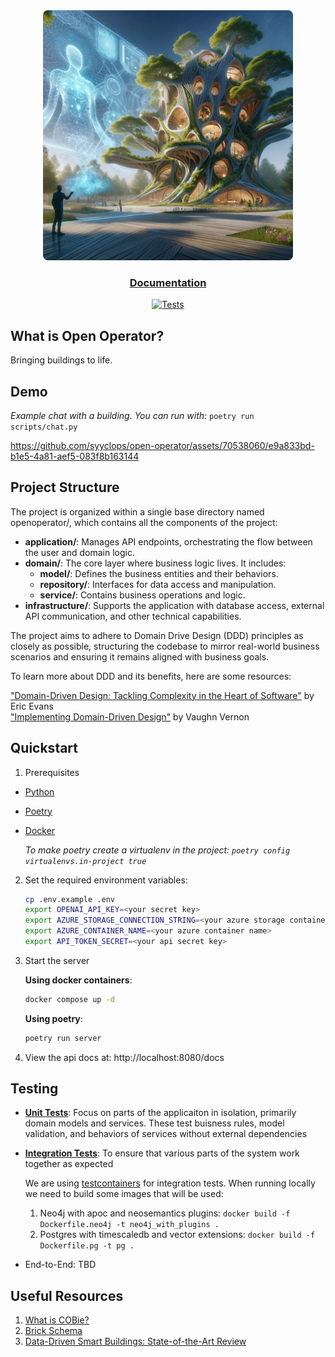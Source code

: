 <div align="center">
  <img height="400" src="./docs/assets/living_building_1.webp" style="border-radius: 8px;"/>

  <h3>

[Documentation](https://syyclops.mintlify.app/getting-started/introduction)

  </h3>

[![Tests](https://github.com/syyclops/open-operator/actions/workflows/test.yml/badge.svg)](https://github.com/syyclops/open-operator/actions/workflows/test.yml)

</div>

## What is Open Operator?

Bringing buildings to life.

## Demo

_Example chat with a building. You can run with:_ `poetry run scripts/chat.py`

https://github.com/syyclops/open-operator/assets/70538060/e9a833bd-b1e5-4a81-aef5-083f8b163144

## Project Structure

The project is organized within a single base directory named openoperator/, which contains all the components of the project:

- **application/**: Manages API endpoints, orchestrating the flow between the user and domain logic.
- **domain/**: The core layer where business logic lives. It includes:
  - **model/**: Defines the business entities and their behaviors.
  - **repository/**: Interfaces for data access and manipulation.
  - **service/**: Contains business operations and logic.
- **infrastructure/**: Supports the application with database access, external API communication, and other technical capabilities.

The project aims to adhere to Domain Drive Design (DDD) principles as closely as possible, structuring the codebase to mirror real-world business scenarios and ensuring it remains aligned with business goals.

To learn more about DDD and its benefits, here are some resources:

["Domain-Driven Design: Tackling Complexity in the Heart of Software"](https://fabiofumarola.github.io/nosql/readingMaterial/Evans03.pdf) by Eric Evans <br>
["Implementing Domain-Driven Design"](https://dl.ebooksworld.ir/motoman/AW.Implementing.Domain-Driven.Design.www.EBooksWorld.ir.pdf) by Vaughn Vernon

## Quickstart

1. Prerequisites

- [Python](https://www.python.org/downloads/)
- [Poetry](https://python-poetry.org/docs/#installing-with-the-official-installer)
- [Docker](https://www.docker.com/get-started/)

  _To make poetry create a virtualenv in the project: `poetry config virtualenvs.in-project true`_

2. Set the required environment variables:

   ```sh
   cp .env.example .env
   export OPENAI_API_KEY=<your secret key>
   export AZURE_STORAGE_CONNECTION_STRING=<your azure storage container>
   export AZURE_CONTAINER_NAME=<your azure container name>
   export API_TOKEN_SECRET=<your api secret key>
   ```

3. Start the server

   **Using docker containers**:

   ```sh
   docker compose up -d
   ```

   **Using poetry**:

   ```sh
   poetry run server
   ```

4. View the api docs at: http://localhost:8080/docs

## Testing

- **[Unit Tests](./tests/unit/)**: Focus on parts of the applicaiton in isolation, primarily domain models and services. These test buisness rules, model validation, and behaviors of services without external dependencies

- **[Integration Tests](./tests/integration/)**: To ensure that various parts of the system work together as expected

  We are using [testcontainers](https://testcontainers.com/) for integration tests. When running locally we need to build some images that will be used:

  1. Neo4j with apoc and neosemantics plugins: `docker build -f Dockerfile.neo4j -t neo4j_with_plugins .`
  2. Postgres with timescaledb and vector extensions: `docker build -f Dockerfile.pg -t pg .`

- End-to-End: TBD

## Useful Resources

1. [What is COBie?](https://www.thenbs.com/knowledge/what-is-cobie)
2. [Brick Schema](https://brickschema.org/)
3. [Data-Driven Smart Buildings: State-of-the-Art Review](https://github.com/syyclops/open-operator/files/14202864/Annex.81.State-of-the-Art.Report.final.pdf)
